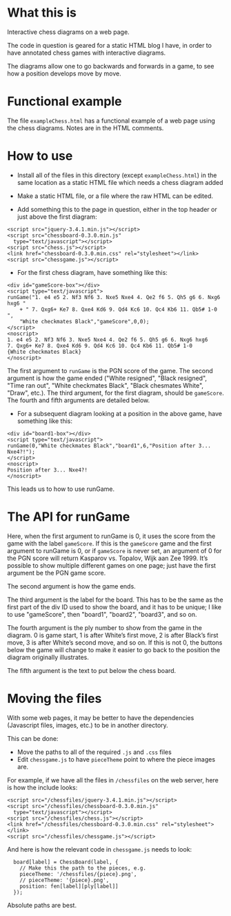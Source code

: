 # What this is

Interactive chess diagrams on a web page.

The code in question is geared for a static HTML blog I have, in 
order to have annotated chess games with interactive diagrams.

The diagrams allow one to go backwards and forwards in a game, to see
how a position develops move by move.

# Functional example

The file `exampleChess.html` has a functional example of a web page using
the chess diagrams.  Notes are in the HTML comments.

# How to use

* Install all of the files in this directory (except `exampleChess.html`)
  in the same location as a static HTML file which needs a chess 
  diagram added

* Make a static HTML file, or a file where the raw HTML can be edited.

* Add something this to the page in question, either in the top
  header or just above the first diagram:

```
<script src="jquery-3.4.1.min.js"></script>
<script src="chessboard-0.3.0.min.js"
  type="text/javascript"></script>
<script src="chess.js"></script>
<link href="chessboard-0.3.0.min.css" rel="stylesheet"></link>
<script src="chessgame.js"></script>
```

* For the first chess diagram, have something like this:

```
<div id="gameScore-box"></div>
<script type="text/javascript">
runGame("1. e4 e5 2. Nf3 Nf6 3. Nxe5 Nxe4 4. Qe2 f6 5. Qh5 g6 6. Nxg6 hxg6 "
    + " 7. Qxg6+ Ke7 8. Qxe4 Kd6 9. Qd4 Kc6 10. Qc4 Kb6 11. Qb5# 1-0 ",
    "White checkmates Black","gameScore",0,0);
</script>
<noscript>
1. e4 e5 2. Nf3 Nf6 3. Nxe5 Nxe4 4. Qe2 f6 5. Qh5 g6 6. Nxg6 hxg6
7. Qxg6+ Ke7 8. Qxe4 Kd6 9. Qd4 Kc6 10. Qc4 Kb6 11. Qb5# 1-0
{White checkmates Black}
</noscript>
```

The first argument to `runGame` is the PGN score of the game.  The
second argument is how the game ended ("White resigned", "Black resigned",
"Time ran out", "White checkmates Black", "Black chesmates White", "Draw",
etc.).  The third argument, for the first diagram, should be `gameScore`.
The fourth and fifth arguments are detailed below.

* For a subsequent diagram looking at a position in the above game,
  have something like this:

```
<div id="board1-box"></div>
<script type="text/javascript">
runGame(0,"White checkmates Black","board1",6,"Position after 3... Nxe4?!");
</script>
<noscript>
Position after 3... Nxe4?!
</noscript>
```

This leads us to how to use runGame.

# The API for runGame

Here, when the first argument to runGame is 0, it uses the score from the
game with the label `gameScore`.  If this is the `gameScore` game and the
first argument to runGame is 0, or if `gameScore` is never set, an argument
of 0 for the PGN score will return Kasparov vs. Topalov, Wijk aan Zee
1999.  It’s possible to show multiple different games on one page;
just have the first argument be the PGN game score.

The second argument is how the game ends.

The third argument is the label for the board.  This has to be the
same as the first part of the div ID used to show the board, and it has
to be unique; I like to use "gameScore", then "board1", "board2", "board3",
and so on.  

The fourth argument is the ply number to show from the game in the 
diagram.  0 is game start, 1 is after White’s first move, 2 is after
Black’s first move, 3 is after White’s second move, and so on.  If this
is not 0, the buttons below the game will change to make it easier to
go back to the position the diagram originally illustrates.

The fifth argument is the text to put below the chess board.

# Moving the files

With some web pages, it may be better to have the dependencies (Javascript
files, images, etc.) to be in another directory.

This can be done:

* Move the paths to all of the required `.js` and `.css` files
* Edit `chessgame.js` to have `pieceTheme` point to where the piece
  images are.

For example, if we have all the files in `/chessfiles` on the web
server, here is how the include looks:

```
<script src="/chessfiles/jquery-3.4.1.min.js"></script>
<script src="/chessfiles/chessboard-0.3.0.min.js"
  type="text/javascript"></script>
<script src="/chessfiles/chess.js"></script>
<link href="/chessfiles/chessboard-0.3.0.min.css" rel="stylesheet"></link>
<script src="/chessfiles/chessgame.js"></script>
```

And here is how the relevant code in `chessgame.js` needs to look:

```
  board[label] = ChessBoard(label, {
    // Make this the path to the pieces, e.g.
    pieceTheme: '/chessfiles/{piece}.png',
    // pieceTheme: '{piece}.png',
    position: fen[label][ply[label]]
  });
```

Absolute paths are best.  
